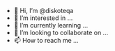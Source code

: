 - 👋 Hi, I’m @diskoteqa
- 👀 I’m interested in ...
- 🌱 I’m currently learning ...
- 💞️ I’m looking to collaborate on ...
- 📫 How to reach me ...

<!---
diskoteqa/diskoteqa is a ✨ special ✨ repository because its `README.md` (this file) appears on your GitHub profile.
You can click the Preview link to take a look at your changes.
--->
